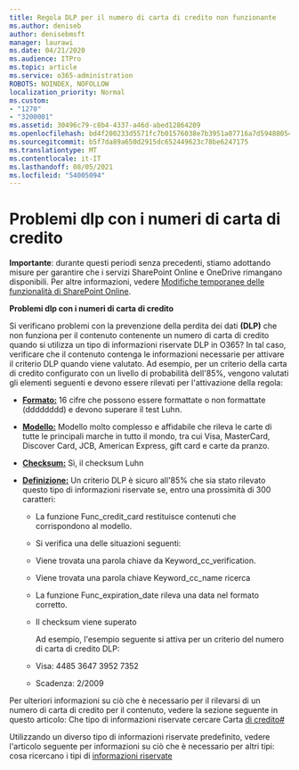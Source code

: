 ```yaml
---
title: Regola DLP per il numero di carta di credito non funzionante
ms.author: deniseb
author: denisebmsft
manager: laurawi
ms.date: 04/21/2020
ms.audience: ITPro
ms.topic: article
ms.service: o365-administration
ROBOTS: NOINDEX, NOFOLLOW
localization_priority: Normal
ms.custom:
- "1270"
- "3200001"
ms.assetid: 30496c79-c8b4-4337-a46d-abed12864209
ms.openlocfilehash: bd4f200233d5571fc7b01576038e7b3951a07716a7d5948005418d2896291ee5
ms.sourcegitcommit: b5f7da89a650d2915dc652449623c78be6247175
ms.translationtype: MT
ms.contentlocale: it-IT
ms.lasthandoff: 08/05/2021
ms.locfileid: "54005094"
---
```

# <a name="dlp-issues-with-credit-card-numbers"></a>Problemi dlp con i numeri di carta di credito

**Importante**: durante questi periodi senza precedenti, stiamo adottando misure per garantire che i servizi SharePoint Online e OneDrive rimangano disponibili. Per altre informazioni, vedere [Modifiche temporanee delle funzionalità di SharePoint Online](https://aka.ms/ODSPAdjustments).

**Problemi dlp con i numeri di carta di credito**

Si verificano problemi con la prevenzione della perdita  dei dati **(DLP)** che non funziona per il contenuto contenente un numero di carta di credito quando si utilizza un tipo di informazioni riservate DLP in O365? In tal caso, verificare che il contenuto contenga le informazioni necessarie per attivare il criterio DLP quando viene valutato. Ad esempio,  per un criterio della carta di credito configurato con un livello di probabilità dell'85%, vengono valutati gli elementi seguenti e devono essere rilevati per l'attivazione della regola:
  
- **[Formato:](https://docs.microsoft.com/microsoft-365/compliance/sensitive-information-type-entity-definitions#format-19)** 16 cifre che possono essere formattate o non formattate (dddddddd) e devono superare il test Luhn.

- **[Modello:](https://docs.microsoft.com/microsoft-365/compliance/sensitive-information-type-entity-definitions#pattern-19)** Modello molto complesso e affidabile che rileva le carte di tutte le principali marche in tutto il mondo, tra cui Visa, MasterCard, Discover Card, JCB, American Express, gift card e carte da pranzo.

- **[Checksum:](https://docs.microsoft.com/microsoft-365/compliance/sensitive-information-type-entity-definitions#checksum-19)** Sì, il checksum Luhn

- **[Definizione:](https://docs.microsoft.com/microsoft-365/compliance/sensitive-information-type-entity-definitions#definition-19)** Un criterio DLP è sicuro all'85% che sia stato rilevato questo tipo di informazioni riservate se, entro una prossimità di 300 caratteri:

  - La funzione Func_credit_card restituisce contenuti che corrispondono al modello.

  - Si verifica una delle situazioni seguenti:

  - Viene trovata una parola chiave da Keyword_cc_verification.

  - Viene trovata una parola chiave Keyword_cc_name ricerca

  - La funzione Func_expiration_date rileva una data nel formato corretto.

  - Il checksum viene superato

    Ad esempio, l'esempio seguente si attiva per un criterio del numero di carta di credito DLP:

  - Visa: 4485 3647 3952 7352
  
  - Scadenza: 2/2009

Per ulteriori informazioni su ciò  che è necessario per il rilevarsi di un numero di carta di credito per il contenuto, vedere la sezione seguente in questo articolo: Che tipo di informazioni riservate cercare Carta [di credito#](https://docs.microsoft.com/microsoft-365/compliance/sensitive-information-type-entity-definitions#credit-card-number)
  
Utilizzando un diverso tipo di informazioni riservate predefinito, vedere l'articolo seguente per informazioni su ciò che è necessario per altri tipi: cosa ricercano i tipi di [informazioni riservate](https://docs.microsoft.com/microsoft-365/compliance/sensitive-information-type-entity-definitions)
  